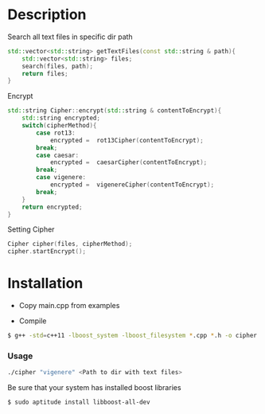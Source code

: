 # Description

Search all text files in specific dir path

```cpp
std::vector<std::string> getTextFiles(const std::string & path){
	std::vector<std::string> files;
	search(files, path);
	return files;
}
```

Encrypt 
```cpp
std::string Cipher::encrypt(std::string & contentToEncrypt){
	std::string encrypted;
	switch(cipherMethod){
		case rot13:
			encrypted =  rot13Cipher(contentToEncrypt);
		break;
		case caesar:
			encrypted =  caesarCipher(contentToEncrypt);
		break;
		case vigenere:
			encrypted =  vigenereCipher(contentToEncrypt);
		break;
	}
	return encrypted;
}
```

Setting Cipher

```cpp
Cipher cipher(files, cipherMethod);
cipher.startEncrypt();
```

# Installation

- Copy main.cpp from examples

- Compile

```sh
$ g++ -std=c++11 -lboost_system -lboost_filesystem *.cpp *.h -o cipher
```

### Usage

```sh
./cipher "vigenere" <Path to dir with text files> 
```

Be sure that your system has installed boost libraries
```sh
$ sudo aptitude install libboost-all-dev
```

